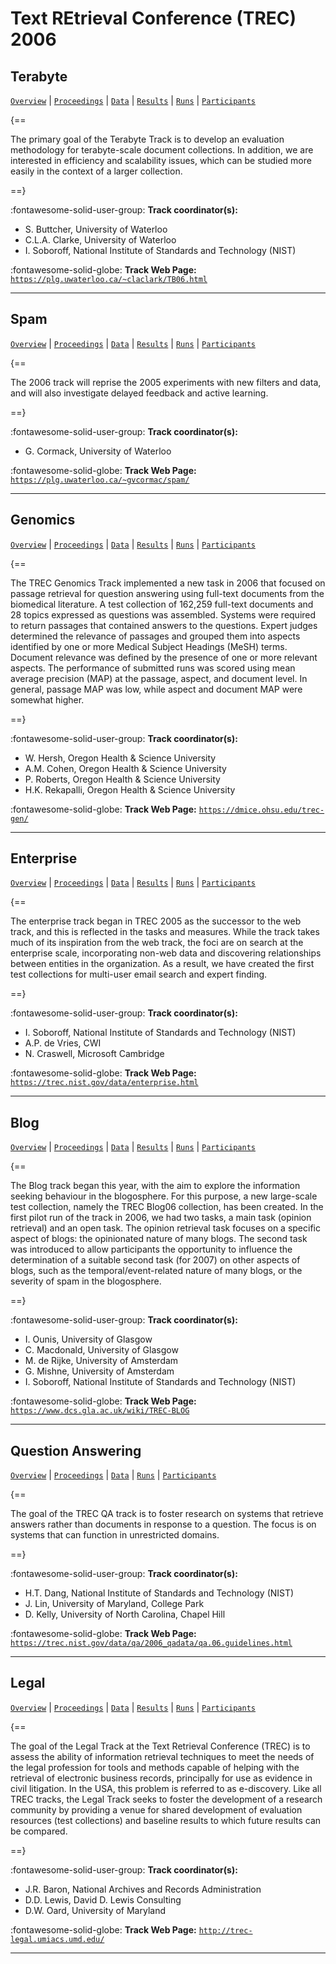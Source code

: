 # Text REtrieval Conference (TREC) 2006 

## Terabyte

[`Overview`](./terabyte/overview.md) | [`Proceedings`](./terabyte/proceedings.md) | [`Data`](./terabyte/data.md) | [`Results`](./terabyte/results.md) | [`Runs`](./terabyte/runs.md) | [`Participants`](./terabyte/participants.md)

{==

The primary goal of the Terabyte Track is to develop an evaluation methodology for terabyte-scale document collections. In addition, we are interested in efficiency and scalability issues, which can be studied more easily in the context of a larger collection.

==}

:fontawesome-solid-user-group: **Track coordinator(s):**

- S. Buttcher, University of Waterloo 
- C.L.A. Clarke, University of Waterloo 
- I. Soboroff, National Institute of Standards and Technology (NIST) 


:fontawesome-solid-globe: **Track Web Page:** [`https://plg.uwaterloo.ca/~claclark/TB06.html`](https://plg.uwaterloo.ca/~claclark/TB06.html) 

---

## Spam

[`Overview`](./spam/overview.md) | [`Proceedings`](./spam/proceedings.md) | [`Data`](./spam/data.md) | [`Results`](./spam/results.md) | [`Runs`](./spam/runs.md) | [`Participants`](./spam/participants.md)

{==

The 2006 track will reprise the 2005 experiments with new filters and data, and will also investigate delayed feedback and active learning.

==}

:fontawesome-solid-user-group: **Track coordinator(s):**

- G. Cormack, University of Waterloo 


:fontawesome-solid-globe: **Track Web Page:** [`https://plg.uwaterloo.ca/~gvcormac/spam/`](https://plg.uwaterloo.ca/~gvcormac/spam/) 

---

## Genomics

[`Overview`](./genomics/overview.md) | [`Proceedings`](./genomics/proceedings.md) | [`Data`](./genomics/data.md) | [`Results`](./genomics/results.md) | [`Runs`](./genomics/runs.md) | [`Participants`](./genomics/participants.md)

{==

The TREC Genomics Track implemented a new task in 2006 that focused on passage retrieval for question answering using full-text documents from the biomedical literature. A test collection of 162,259 full-text documents and 28 topics expressed as questions was assembled. Systems were required to return passages that contained answers to the questions. Expert judges determined the relevance of passages and grouped them into aspects identified by one or more Medical Subject Headings (MeSH) terms. Document relevance was defined by the presence of one or more relevant aspects. The performance of submitted runs was scored using mean average precision (MAP) at the passage, aspect, and document level. In general, passage MAP was low, while aspect and document MAP were somewhat higher.

==}

:fontawesome-solid-user-group: **Track coordinator(s):**

- W. Hersh, Oregon Health & Science University 
- A.M. Cohen, Oregon Health & Science University 
- P. Roberts, Oregon Health & Science University 
- H.K. Rekapalli, Oregon Health & Science University 


:fontawesome-solid-globe: **Track Web Page:** [`https://dmice.ohsu.edu/trec-gen/`](https://dmice.ohsu.edu/trec-gen/) 

---

## Enterprise

[`Overview`](./enterprise/overview.md) | [`Proceedings`](./enterprise/proceedings.md) | [`Data`](./enterprise/data.md) | [`Results`](./enterprise/results.md) | [`Runs`](./enterprise/runs.md) | [`Participants`](./enterprise/participants.md)

{==

The enterprise track began in TREC 2005 as the successor to the web track, and this is reflected in the tasks and measures. While the track takes much of its inspiration from the web track, the foci are on search at the enterprise scale, incorporating non-web data and discovering relationships between entities in the organization. As a result, we have created the first test collections for multi-user email search and expert finding.

==}

:fontawesome-solid-user-group: **Track coordinator(s):**

- I. Soboroff, National Institute of Standards and Technology (NIST) 
- A.P. de Vries, CWI 
- N. Craswell, Microsoft Cambridge 


:fontawesome-solid-globe: **Track Web Page:** [`https://trec.nist.gov/data/enterprise.html`](https://trec.nist.gov/data/enterprise.html) 

---

## Blog

[`Overview`](./blog/overview.md) | [`Proceedings`](./blog/proceedings.md) | [`Data`](./blog/data.md) | [`Results`](./blog/results.md) | [`Runs`](./blog/runs.md) | [`Participants`](./blog/participants.md)

{==

The Blog track began this year, with the aim to explore the information seeking behaviour in the blogosphere. For this purpose, a new large-scale test collection, namely the TREC Blog06 collection, has been created. In the first pilot run of the track in 2006, we had two tasks, a main task (opinion retrieval) and an open task. The opinion retrieval task focuses on a specific aspect of blogs: the opinionated nature of many blogs. The second task was introduced to allow participants the opportunity to influence the determination of a suitable second task (for 2007) on other aspects of blogs, such as the temporal/event-related nature of many blogs, or the severity of spam in the blogosphere.

==}

:fontawesome-solid-user-group: **Track coordinator(s):**

- I. Ounis, University of Glasgow 
- C. Macdonald, University of Glasgow 
- M. de Rijke, University of Amsterdam 
- G. Mishne, University of Amsterdam 
- I. Soboroff, National Institute of Standards and Technology (NIST) 


:fontawesome-solid-globe: **Track Web Page:** [`https://www.dcs.gla.ac.uk/wiki/TREC-BLOG`](https://www.dcs.gla.ac.uk/wiki/TREC-BLOG) 

---

## Question Answering

[`Overview`](./qa/overview.md) | [`Proceedings`](./qa/proceedings.md) | [`Data`](./qa/data.md) | [`Runs`](./qa/runs.md) | [`Participants`](./qa/participants.md)

{==

The goal of the TREC QA track is to foster research on systems that retrieve answers rather than documents in response to a question. The focus is on systems that can function in unrestricted domains.

==}

:fontawesome-solid-user-group: **Track coordinator(s):**

- H.T. Dang, National Institute of Standards and Technology (NIST) 
- J. Lin, University of Maryland, College Park 
- D. Kelly, University of North Carolina, Chapel Hill 


:fontawesome-solid-globe: **Track Web Page:** [`https://trec.nist.gov/data/qa/2006_qadata/qa.06.guidelines.html`](https://trec.nist.gov/data/qa/2006_qadata/qa.06.guidelines.html) 

---

## Legal

[`Overview`](./legal/overview.md) | [`Proceedings`](./legal/proceedings.md) | [`Data`](./legal/data.md) | [`Results`](./legal/results.md) | [`Runs`](./legal/runs.md) | [`Participants`](./legal/participants.md)

{==

The goal of the Legal Track at the Text Retrieval Conference (TREC) is to assess the ability of information retrieval techniques to meet the needs of the legal profession for tools and methods capable of helping with the retrieval of electronic business records, principally for use as evidence in civil litigation. In the USA, this problem is referred to as e-discovery. Like all TREC tracks, the Legal Track seeks to foster the development of a research community by providing a venue for shared development of evaluation resources (test collections) and baseline results to which future results can be compared.

==}

:fontawesome-solid-user-group: **Track coordinator(s):**

- J.R. Baron, National Archives and Records Administration 
- D.D. Lewis, David D. Lewis Consulting 
- D.W. Oard, University of Maryland 


:fontawesome-solid-globe: **Track Web Page:** [`http://trec-legal.umiacs.umd.edu/`](http://trec-legal.umiacs.umd.edu/) 

---

